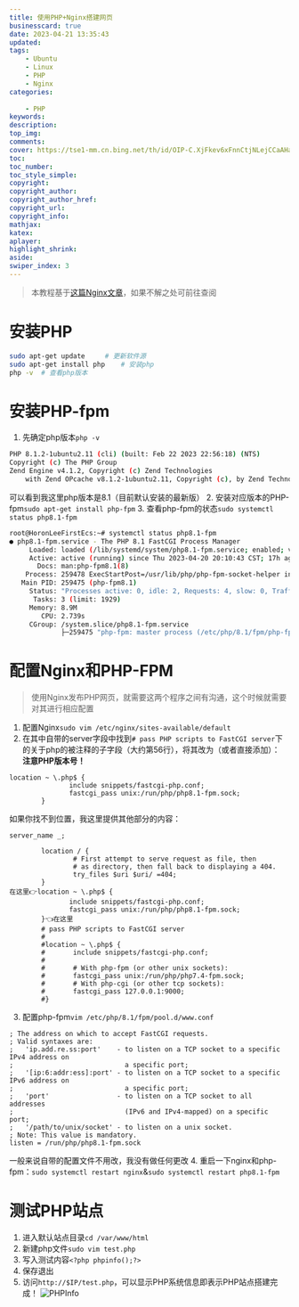 ```yaml
---
title: 使用PHP+Nginx搭建网页
businesscard: true
date: 2023-04-21 13:35:43
updated:
tags:
    - Ubuntu
    - Linux
    - PHP
    - Nginx
categories:
    
    - PHP
keywords:
description:
top_img:
comments:
cover: https://tse1-mm.cn.bing.net/th/id/OIP-C.XjFkev6xFnnCtjNLejCCaAHaHa?pid=ImgDet&rs=1
toc:
toc_number:
toc_style_simple:
copyright:
copyright_author:
copyright_author_href:
copyright_url:
copyright_info:
mathjax:
katex:
aplayer:
highlight_shrink:
aside:
swiper_index: 3
---
```

> 本教程基于[这篇Nginx文章](https://blog.horon.top/2023/04/20/ubuntu安装配置nginx及基础用法/)，如果不解之处可前往查阅
<!-- more -->
# 安装PHP
```bash
sudo apt-get update     # 更新软件源
sudo apt-get install php    # 安装php
php -v  # 查看php版本
```

# 安装PHP-fpm
1. 先确定php版本`php -v`
```bash
PHP 8.1.2-1ubuntu2.11 (cli) (built: Feb 22 2023 22:56:18) (NTS)
Copyright (c) The PHP Group
Zend Engine v4.1.2, Copyright (c) Zend Technologies
    with Zend OPcache v8.1.2-1ubuntu2.11, Copyright (c), by Zend Technologies
```
可以看到我这里php版本是8.1（目前默认安装的最新版）
2. 安装对应版本的PHP-fpm`sudo apt-get install php-fpm`
3. 查看php-fpm的状态`sudo systemctl status php8.1-fpm`
```bash
root@HoronLeeFirstEcs:~# systemctl status php8.1-fpm
● php8.1-fpm.service - The PHP 8.1 FastCGI Process Manager
     Loaded: loaded (/lib/systemd/system/php8.1-fpm.service; enabled; vendor preset: enabled)
     Active: active (running) since Thu 2023-04-20 20:10:43 CST; 17h ago
       Docs: man:php-fpm8.1(8)
    Process: 259478 ExecStartPost=/usr/lib/php/php-fpm-socket-helper install /run/php/php-fpm.sock /etc/php/8.1/fpm/pool.d/www.conf 81 (code=exited, status=0/SUCCESS)
   Main PID: 259475 (php-fpm8.1)
     Status: "Processes active: 0, idle: 2, Requests: 4, slow: 0, Traffic: 0req/sec"
      Tasks: 3 (limit: 1929)
     Memory: 8.9M
        CPU: 2.739s
     CGroup: /system.slice/php8.1-fpm.service
             ├─259475 "php-fpm: master process (/etc/php/8.1/fpm/php-fpm.conf)
```

# 配置Nginx和PHP-FPM
> 使用Nginx发布PHP网页，就需要这两个程序之间有沟通，这个时候就需要对其进行相应配置

1. 配置Nginx`sudo vim /etc/nginx/sites-available/default`
2. 在其中自带的server字段中找到`# pass PHP scripts to FastCGI server`下的关于php的被注释的子字段（大约第56行），将其改为（或者直接添加）：
**注意PHP版本号！**
```vim
location ~ \.php$ {
               include snippets/fastcgi-php.conf;
               fastcgi_pass unix:/run/php/php8.1-fpm.sock;
        }
```
如果你找不到位置，我这里提供其他部分的内容：
```vim
server_name _;

        location / {
                # First attempt to serve request as file, then
                # as directory, then fall back to displaying a 404.
                try_files $uri $uri/ =404;
        }
在这里👉location ~ \.php$ {
               include snippets/fastcgi-php.conf;
               fastcgi_pass unix:/run/php/php8.1-fpm.sock;
        }👈在这里
        # pass PHP scripts to FastCGI server
        #
        #location ~ \.php$ {
        #       include snippets/fastcgi-php.conf;
        #
        #       # With php-fpm (or other unix sockets):
        #       fastcgi_pass unix:/run/php/php7.4-fpm.sock;
        #       # With php-cgi (or other tcp sockets):
        #       fastcgi_pass 127.0.0.1:9000;
        #}
```
3. 配置php-fpm`vim /etc/php/8.1/fpm/pool.d/www.conf`
```vim
; The address on which to accept FastCGI requests.
; Valid syntaxes are:
;   'ip.add.re.ss:port'    - to listen on a TCP socket to a specific IPv4 address on
;                            a specific port;
;   '[ip:6:addr:ess]:port' - to listen on a TCP socket to a specific IPv6 address on
;                            a specific port;
;   'port'                 - to listen on a TCP socket to all addresses
;                            (IPv6 and IPv4-mapped) on a specific port;
;   '/path/to/unix/socket' - to listen on a unix socket.
; Note: This value is mandatory.
listen = /run/php/php8.1-fpm.sock
```
一般来说自带的配置文件不用改，我没有做任何更改
4. 重启一下nginx和php-fpm：`sudo systemctl restart nginx`&`sudo systemctl restart php8.1-fpm`

# 测试PHP站点

1. 进入默认站点目录`cd /var/www/html`
2. 新建php文件`sudo vim test.php`
3. 写入测试内容`<?php phpinfo();?>`
4. 保存退出
5. 访问`http://$IP/test.php`，可以显示PHP系统信息即表示PHP站点搭建完成！
![PHPInfo](https://minio-api.horonlee.com/blogpic/img/20250312120233597.png)
